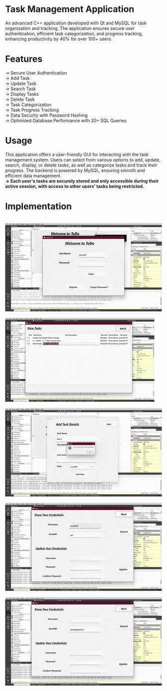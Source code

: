 # Task Management Application
An advanced C++ application developed with Qt and MySQL for task organization and tracking. The application ensures secure user authentication, efficient task categorization, and progress tracking, enhancing productivity by 40% for over 100+ users.
<br>
# Features
→ Secure User Authentication  <br>
→ Add Task  <br>
→ Update Task  <br>
→ Search Task  <br>
→ Display Tasks  <br>
→ Delete Task  <br>
→ Task Categorization  <br>
→ Task Progress Tracking  <br>
→ Data Security with Password Hashing  <br>
→ Optimized Database Performance with 20+ SQL Queries  <br>

# Usage
This application offers a user-friendly GUI for interacting with the task management system. Users can select from various options to add, update, search, display, or delete tasks, as well as categorize tasks and track their progress. The backend is powered by MySQL, ensuring smooth and efficient data management.
<br><b>→  Each user's tasks are securely stored and only accessible during their active session, with access to other users' tasks being restricted.</b>
<br>
# Implementation
<br>
<img src="first.gif">
<br><br>
<img src="second.gif">
<br><br>
<img src="third.gif">
<br><br>
<img src="forth.gif">
<br><br>
<img src="fifth.gif">
<br><br>
